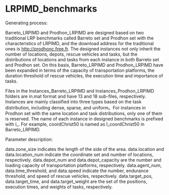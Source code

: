 # LRPIMD_benchmarks

Generating process:

Barreto_LRPIMD and Prodhon_LRPIMD are designed based on two traditional LRP benchmarks called Barreto set and Prodhon set with the characteristics of LRPIMD, and the download address for the traditional ones is http://prodhonc.free.fr. The designed instances not only inherit the number of locations, depots, rescue vehicles and tasks, but the distributions of locations and tasks from each instance in both Barreto set and Prodhon set. On this basis, Barreto_LRPIMD and Prodhon_LRPIMD have been expanded in terms of the capacity of transportation platforms, the duration threshold of rescue vehicles, the execution time and importance of tasks.

Files in the Instances_Barreto_LRPIMD and Instances_Prodhon_LRPIMD folders are in.mat format and have 13 and 18 sub-files, respectively. Instances are mainly classified into three types based on the task distribution, including dense, sparse, and uniform。For instances in Prodhon set with the same location and task distributions, only one of them is reserved. The name of each instance in designed benchmarks is prefixed with I_. For example, coordChrist50 is named as I_coordChrist50 in Barreto_LRPIMD.

Parameter description:

data.zone_size indicates the length of the side of the area. data.location and data.location_num indicate the coordinate set and number of locations, respectively. data.depot_num and data.depot_capacity are the number and loading capacity of transportation platforms, respectively. data.agent_num, data.time_threshold, and data.speed indicate the number, endurance threshold, and speed of rescue vehicles, respectively. data.target_pos, data.target_time, and data.target_weight are the set of the positions, execution times, and weights of tasks, respectively.
